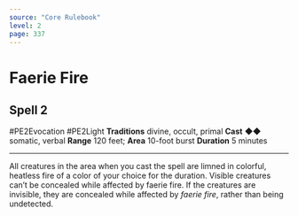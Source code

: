 ```yaml
---
source: "Core Rulebook"
level: 2
page: 337
---
```


# Faerie Fire
## Spell 2
#PE2Evocation #PE2Light 
**Traditions** divine, occult, primal
**Cast** ◆◆ somatic, verbal
**Range** 120 feet; **Area** 10-foot burst
**Duration** 5 minutes

-----
All creatures in the area when you cast the spell are limned in colorful, heatless fire of a color of your choice for the duration. Visible creatures can’t be concealed while affected by faerie fire. If the creatures are invisible, they are concealed while affected by *faerie fire*, rather than being undetected.